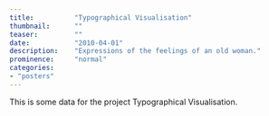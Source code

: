 ```yaml
---
title:			"Typographical Visualisation"
thumbnail:		""
teaser:			""
date:			"2010-04-01"
description:	"Expressions of the feelings of an old woman."
prominence:		"normal"
categories:
- "posters"
---
```


This is some data for the project Typographical Visualisation.